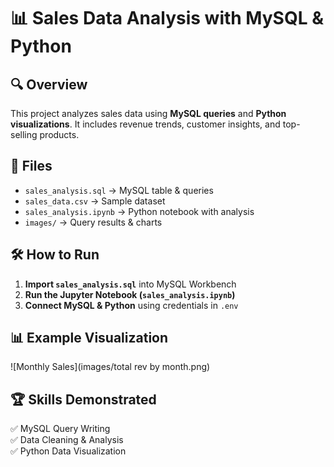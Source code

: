 # 📊 Sales Data Analysis with MySQL & Python

## 🔍 Overview
This project analyzes sales data using **MySQL queries** and **Python visualizations**. It includes revenue trends, customer insights, and top-selling products.

## 📂 Files
- `sales_analysis.sql` → MySQL table & queries  
- `sales_data.csv` → Sample dataset  
- `sales_analysis.ipynb` → Python notebook with analysis  
- `images/` → Query results & charts  

## 🛠️ How to Run  
1. **Import `sales_analysis.sql`** into MySQL Workbench  
2. **Run the Jupyter Notebook (`sales_analysis.ipynb`)**  
3. **Connect MySQL & Python** using credentials in `.env`  

## 📊 Example Visualization
![Monthly Sales](images/total rev by month.png)

## 🏆 Skills Demonstrated
✅ MySQL Query Writing  
✅ Data Cleaning & Analysis  
✅ Python Data Visualization  

